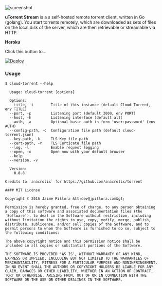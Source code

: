 <img src="https://github.com/factoogle/utorrent-stream/blob/master/static/snapshot.PNG?raw=true" alt="screenshot"/>

**uTorrent Stream** is a a self-hosted remote torrent client, written in Go (golang). You start torrents remotely, which are downloaded as sets of files on the local disk of the server, which are then retrievable or streamable via HTTP.



**Heroku**

Click this button to...

[![Deploy](https://www.herokucdn.com/deploy/button.png)](https://heroku.com/deploy)

### Usage

```
$ cloud-torrent --help

  Usage: cloud-torrent [options]

  Options:
  --title, -t        Title of this instance (default Cloud Torrent, env TITLE)
  --port, -p         Listening port (default 3000, env PORT)
  --host, -h         Listening interface (default all)
  --auth, -a         Optional basic auth in form 'user:password' (env AUTH)
  --config-path, -c  Configuration file path (default cloud-torrent.json)
  --key-path, -k     TLS Key file path
  --cert-path, -r    TLS Certicate file path
  --log, -l          Enable request logging
  --open, -o         Open now with your default browser
  --help
  --version, -v

  Version:
    0.8.8

Credits to `anacrolix` for https://github.com/anacrolix/torrent

#### MIT License

Copyright © 2016 Jaime Pillora &lt;dev@jpillora.com&gt;

Permission is hereby granted, free of charge, to any person obtaining
a copy of this software and associated documentation files (the
'Software'), to deal in the Software without restriction, including
without limitation the rights to use, copy, modify, merge, publish,
distribute, sublicense, and/or sell copies of the Software, and to
permit persons to whom the Software is furnished to do so, subject to
the following conditions:

The above copyright notice and this permission notice shall be
included in all copies or substantial portions of the Software.

THE SOFTWARE IS PROVIDED 'AS IS', WITHOUT WARRANTY OF ANY KIND,
EXPRESS OR IMPLIED, INCLUDING BUT NOT LIMITED TO THE WARRANTIES OF
MERCHANTABILITY, FITNESS FOR A PARTICULAR PURPOSE AND NONINFRINGEMENT.
IN NO EVENT SHALL THE AUTHORS OR COPYRIGHT HOLDERS BE LIABLE FOR ANY
CLAIM, DAMAGES OR OTHER LIABILITY, WHETHER IN AN ACTION OF CONTRACT,
TORT OR OTHERWISE, ARISING FROM, OUT OF OR IN CONNECTION WITH THE
SOFTWARE OR THE USE OR OTHER DEALINGS IN THE SOFTWARE.
